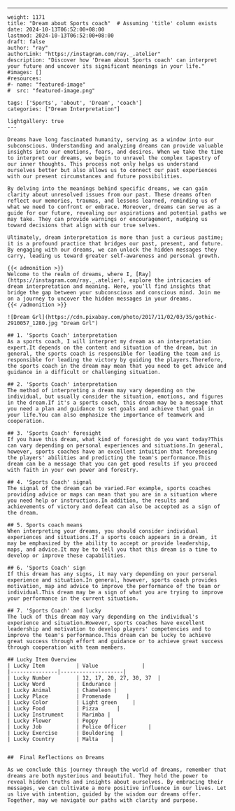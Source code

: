 ---
    weight: 1171
    title: "Dream about Sports coach"  # Assuming 'title' column exists
    date: 2024-10-13T06:52:00+08:00
    lastmod: 2024-10-13T06:52:00+08:00
    draft: false
    author: "ray"
    authorLink: "https://instagram.com/ray._.atelier"
    description: "Discover how 'Dream about Sports coach' can interpret your future and uncover its significant meanings in your life."
    #images: []
    #resources:
    #- name: "featured-image"
    #  src: "featured-image.png"
    
    tags: ['Sports', 'about', 'Dream', 'coach']
    categories: ["Dream Interpretation"]
    
    lightgallery: true
    ---
    
    Dreams have long fascinated humanity, serving as a window into our subconscious. Understanding and analyzing dreams can provide valuable insights into our emotions, fears, and desires. When we take the time to interpret our dreams, we begin to unravel the complex tapestry of our inner thoughts. This process not only helps us understand ourselves better but also allows us to connect our past experiences with our present circumstances and future possibilities.
    
    By delving into the meanings behind specific dreams, we can gain clarity about unresolved issues from our past. These dreams often reflect our memories, traumas, and lessons learned, reminding us of what we need to confront or embrace. Moreover, dreams can serve as a guide for our future, revealing our aspirations and potential paths we may take. They can provide warnings or encouragement, nudging us toward decisions that align with our true selves.
    
    Ultimately, dream interpretation is more than just a curious pastime; it is a profound practice that bridges our past, present, and future. By engaging with our dreams, we can unlock the hidden messages they carry, leading us toward greater self-awareness and personal growth.
    
    {{< admonition >}}
    Welcome to the realm of dreams, where I, [Ray](https://instagram.com/ray._.atelier), explore the intricacies of dream interpretation and meaning. Here, you’ll find insights that bridge the gap between your subconscious and conscious mind. Join me on a journey to uncover the hidden messages in your dreams.
    {{< /admonition >}}
    
    ![Dream Grl](https://cdn.pixabay.com/photo/2017/11/02/03/35/gothic-2910057_1280.jpg "Dream Grl")
    
    ## 1. 'Sports Coach' interpretation
    As a sports coach, I will interpret my dream as an interpretation expert.It depends on the content and situation of the dream, but in general, the sports coach is responsible for leading the team and is responsible for leading the victory by guiding the players.Therefore, the sports coach in the dream may mean that you need to get advice and guidance in a difficult or challenging situation.
    
    ## 2. 'Sports Coach' interpretation
    The method of interpreting a dream may vary depending on the individual, but usually consider the situation, emotions, and figures in the dream.If it's a sports coach, this dream may be a message that you need a plan and guidance to set goals and achieve that goal in your life.You can also emphasize the importance of teamwork and cooperation.
    
    ## 3. 'Sports Coach' foresight
    If you have this dream, what kind of foresight do you want today?This can vary depending on personal experiences and situations.In general, however, sports coaches have an excellent intuition that foreseeing the players' abilities and predicting the team's performance.This dream can be a message that you can get good results if you proceed with faith in your own power and forestry.
    
    ## 4. 'Sports Coach' signal
    The signal of the dream can be varied.For example, sports coaches providing advice or maps can mean that you are in a situation where you need help or instructions.In addition, the results and achievements of victory and defeat can also be accepted as a sign of the dream.
    
    ## 5. Sports coach means
    When interpreting your dreams, you should consider individual experiences and situations.If a sports coach appears in a dream, it may be emphasized by the ability to accept or provide leadership, maps, and advice.It may be to tell you that this dream is a time to develop or improve these capabilities.
    
    ## 6. 'Sports Coach' sign
    If this dream has any signs, it may vary depending on your personal experience and situation.In general, however, sports coach provides motivation, map and advice to improve the performance of the team or individual.This dream may be a sign of what you are trying to improve your performance in the current situation.
    
    ## 7. 'Sports Coach' and lucky
    The luck of this dream may vary depending on the individual's experience and situation.However, sports coaches have excellent leadership and motivation to develop players' competencies and to improve the team's performance.This dream can be lucky to achieve great success through effort and guidance or to achieve great success through cooperation with team members.
    
    ## Lucky Item Overview
    | Lucky Item          | Value              |
    |---------------|--------------------|
    | Lucky Number        | 12, 17, 20, 27, 30, 37  |
    | Lucky Word          | Endurance |
    | Lucky Animal        | Chameleon |
    | Lucky Place         | Promenade     |
    | Lucky Color         | Light green     |
    | Lucky Food          | Pizza      |
    | Lucky Instrument    | Marimba |
    | Lucky Flower        | Poppy    |
    | Lucky Job           | Police Officer       |
    | Lucky Exercise      | Bouldering  |
    | Lucky Country       | Malta    |
    
    
    ##  Final Reflections on Dreams
    
    As we conclude this journey through the world of dreams, remember that dreams are both mysterious and beautiful. They hold the power to reveal hidden truths and insights about ourselves. By embracing their messages, we can cultivate a more positive influence in our lives. Let us live with intention, guided by the wisdom our dreams offer. Together, may we navigate our paths with clarity and purpose.
    